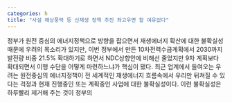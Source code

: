 ```yaml
---
categories: h
title: "사설 해상풍력 등 신재생 정책 추진 좌고우면 할 여유없다"
---
```

정부가 원전 중심의 에너지정책으로 방향을 잡으면서 재생에너지 확산에 대한 불확실성 때문에 우려의 목소리가 있지만, 이번 정부에서 만든 10차전력수급계획에서 2030까지 발전량 비중 21.5% 확대하기로 하면서 NDC상향안에 비해선 줄었지만 9차 계획보다 확대되면서 이행 수단을 어떻게 마련하느냐가 핵심이 됐다. 최근 업계에서 들여오는 우려는 원전중심의 에너지정책이 전 세계적인 재생에너지 흐름속에서 우리만 뒤쳐질 수 있다는 걱정과 현재 진행중인 또는 계획중인 사업에 대한 불확실성이다. 이런 불확실성은 하루빨리 제거해 주는 것이 정부의 